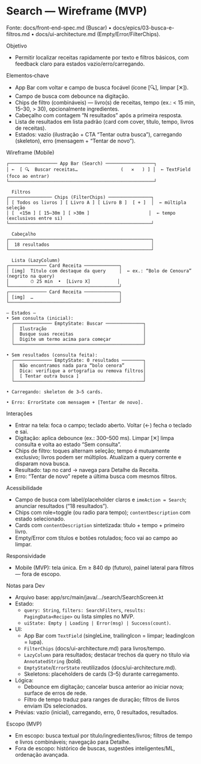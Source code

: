 # Search — Wireframe (MVP)

Fonte: docs/front-end-spec.md (Buscar) • docs/epics/03-busca-e-filtros.md • docs/ui-architecture.md (Empty/Error/FilterChips).

Objetivo
- Permitir localizar receitas rapidamente por texto e filtros básicos, com feedback claro para estados vazio/erro/carregando.

Elementos‑chave
- App Bar com voltar e campo de busca focável (ícone [🔍], limpar [✕]).
- Campo de busca com debounce na digitação.
- Chips de filtro (combináveis) — livro(s) de receitas, tempo (ex.: < 15 min, 15–30, > 30), opcionalmente ingredientes.
- Cabeçalho com contagem “N resultados” após a primeira resposta.
- Lista de resultados em lista padrão (card com cover, título, tempo, livros de receitas).
- Estados: vazio (ilustração + CTA “Tentar outra busca”), carregando (skeleton), erro (mensagem + “Tentar de novo”).

Wireframe (Mobile)

```
┌────────────────── App Bar (Search) ──────────────────┐
│ ←  [ 🔍  Buscar receitas…                (   ✕   ) ] │  ← TextField (foco ao entrar)
└──────────────────────────────────────────────────────┘

  Filtros
┌──────────────── Chips (FilterChips) ────────────────┐
│ [ Todos os livros ] [ Livro A ] [ Livro B ]  [ + ]  │  ← múltipla seleção
│ [  <15m ] [ 15–30m ] [ >30m ]                      │  ← tempo (exclusivos entre si)
└─────────────────────────────────────────────────────┘

  Cabeçalho
┌─────────────────────────────────────────────────────┐
│  18 resultados                                      │
└─────────────────────────────────────────────────────┘

  Lista (LazyColumn)
┌────────────── Card Receita ─────────────┐
│ [img]  Título com destaque da query     │  ← ex.: “Bolo de Cenoura” (negrito na query)
│        ⏱ 25 min  •  [Livro X]          │
└─────────────────────────────────────────┘
┌────────────── Card Receita ─────────────┐
│ [img]  …                                │
└─────────────────────────────────────────┘

— Estados —
• Sem consulta (inicial):
  ┌────────────── EmptyState: Buscar ──────────────┐
  │  Ilustração                                    │
  │  Busque suas receitas                          │
  │  Digite um termo acima para começar            │
  └────────────────────────────────────────────────┘

• Sem resultados (consulta feita):
  ┌────────────── EmptyState: 0 resultados ────────┐
  │  Não encontramos nada para “bolo cenora”       │
  │  Dica: verifique a ortografia ou remova filtros│
  │  [ Tentar outra busca ]                        │
  └────────────────────────────────────────────────┘

• Carregando: skeleton de 3–5 cards.

• Erro: ErrorState com mensagem + [Tentar de novo].
```

Interações
- Entrar na tela: foca o campo; teclado aberto. Voltar (←) fecha o teclado e sai.
- Digitação: aplica debounce (ex.: 300–500 ms). Limpar [✕] limpa consulta e volta ao estado “Sem consulta”.
- Chips de filtro: toques alternam seleção; tempo é mutuamente exclusivo; livros podem ser múltiplos. Atualizam a query corrente e disparam nova busca.
- Resultado: tap no card → navega para Detalhe da Receita.
- Erro: “Tentar de novo” repete a última busca com mesmos filtros.

Acessibilidade
- Campo de busca com label/placeholder claros e `imeAction = Search`; anunciar resultados (“18 resultados”).
- Chips com role=toggle (ou radio para tempo); `contentDescription` com estado selecionado.
- Cards com `contentDescription` sintetizada: título + tempo + primeiro livro.
- Empty/Error com títulos e botões rotulados; foco vai ao campo ao limpar.

Responsividade
- Mobile (MVP): tela única. Em ≥ 840 dp (futuro), painel lateral para filtros — fora de escopo.

Notas para Dev
- Arquivo base: app/src/main/java/.../search/SearchScreen.kt
- Estado:
  - `query: String`, `filters: SearchFilters`, `results: PagingData<Recipe>` ou lista simples no MVP.
  - `uiState: Empty | Loading | Error(msg) | Success(count)`.
- UI:
  - App Bar com `TextField` (singleLine, trailingIcon = limpar; leadingIcon = lupa).
  - `FilterChips` (docs/ui-architecture.md) para livros/tempo.
  - `LazyColumn` para resultados; destacar trechos da query no título via `AnnotatedString` (bold).
  - `EmptyState`/`ErrorState` reutilizados (docs/ui-architecture.md).
  - Skeletons: placeholders de cards (3–5) durante carregamento.
- Lógica:
  - Debounce em digitação; cancelar busca anterior ao iniciar nova; surface de erros de rede.
  - Filtro de tempo traduz para ranges de duração; filtros de livros enviam IDs selecionados.
- Prévias: vazio (inicial), carregando, erro, 0 resultados, resultados.

Escopo (MVP)
- Em escopo: busca textual por título/ingredientes/livros; filtros de tempo e livros combináveis; navegação para Detalhe.
- Fora de escopo: histórico de buscas, sugestões inteligentes/ML, ordenação avançada.

